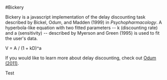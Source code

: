 #Bickery

Bickery is a javascript implementation of the delay discounting task described by Bickel, Odum, and Madden (1999) in *Psychopharmacology*. A hyperbola-like equation with two fitted parameters -- k (discounting rate) and a (sensitivity) -- described by Myerson and Green (1995) is used to fit the user's data.

V = A / (1 + kD)^a

If you would like to learn more about delay discounting, check out [Odum (2011)](http://www.ncbi.nlm.nih.gov/pmc/articles/PMC3213005/).

Test